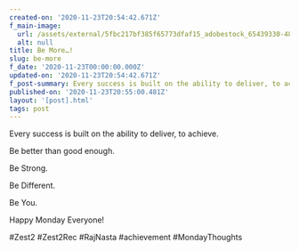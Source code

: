 ```yaml
---
created-on: '2020-11-23T20:54:42.671Z'
f_main-image:
  url: /assets/external/5fbc217bf385f65773dfaf15_adobestock_65439330-480x240.jpeg
  alt: null
title: Be More…!
slug: be-more
f_date: '2020-11-23T00:00:00.000Z'
updated-on: '2020-11-23T20:54:42.671Z'
f_post-summary: Every success is built on the ability to deliver, to achieve.
published-on: '2020-11-23T20:55:00.481Z'
layout: '[post].html'
tags: post
---
```


Every success is built on the ability to deliver, to achieve.

Be better than good enough.

Be Strong.

Be Different.

Be You.

Happy Monday Everyone!

#Zest2 #Zest2Rec #RajNasta #achievement #MondayThoughts
